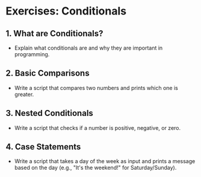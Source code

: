 # Exercises: Conditionals

## 1. What are Conditionals?

- Explain what conditionals are and why they are important in programming.

## 2. Basic Comparisons

- Write a script that compares two numbers and prints which one is greater.

## 3. Nested Conditionals

- Write a script that checks if a number is positive, negative, or zero.

## 4. Case Statements

- Write a script that takes a day of the week as input and prints a message based on the day (e.g., "It's the weekend!" for Saturday/Sunday).
